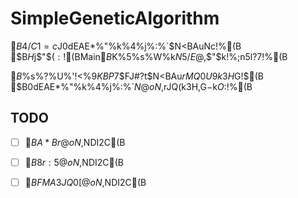 SimpleGeneticAlgorithm
======================

$B$4$/C1=c$J0dEAE*%"%k%4%j%:%`$N<BAuNc!%(B
$B$H$j$"$($:!$(BMain$B%/%i%9$K%5%s%W%k$N5/E@$,$"$k!%;n$5$l$?$7!%(B

$B%$%s%?%U%'!<%9$KBP$7$FJ#?t$N<BAu$rMQ0U$9$k$3$H$G!$(B
$B0dEAE*%"%k%4%j%:%`$N@oN,$rJQ$($k$3$H$,$G$-$k$O$:!%(B


TODO
----
* [ ] $BA*Br@oN,$NDI2C(B
* [ ] $B8r:5@oN,$NDI2C(B
* [ ] $BFMA3JQ0[@oN,$NDI2C(B



